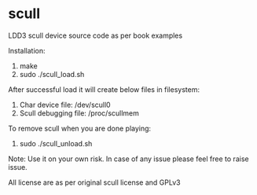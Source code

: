 # scull
LDD3 scull device source code as per book examples

Installation:

1) make
2) sudo ./scull_load.sh

After successful load it will create below files in filesystem:
1) Char device file: /dev/scull0
2) Scull debugging file: /proc/scullmem

To remove scull when you are done playing:
1) sudo ./scull_unload.sh

Note: Use it on your own risk. In case of any issue please feel free to raise issue.

All license are as per original scull license and GPLv3
